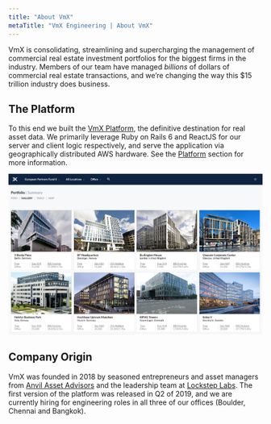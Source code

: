 ```yaml
---
title: "About VmX"
metaTitle: "VmX Engineering | About VmX"
---
```


VmX is consolidating, streamlining and supercharging the management of
commercial real estate investment portfolios for the biggest firms in the
industry. Members of our team have managed _billions_ of dollars of commercial
real estate transactions, and we’re changing the way this $15 trillion
industry does business.

## The Platform

To this end we built the [VmX Platform](/platform), the
definitive destination for real asset data. We primarily leverage Ruby on Rails
6 and ReactJS for our server and client logic respectively, and serve the
application via geographically distributed AWS hardware. See the
[Platform](/platform) section for more information.

![Gallery Screenshot](../src/components/images/gallery.jpg)

## Company Origin

VmX was founded in 2018 by seasoned entrepreneurs and asset managers from
[Anvil Asset Advisors](https://www.anvil.no) and the leadership team at
[Lockstep Labs](https://github.com/lockstep). The first version of the platform
was released in Q2 of 2019, and we are currently hiring for engineering roles in
all three of our offices (Boulder, Chennai and Bangkok).
